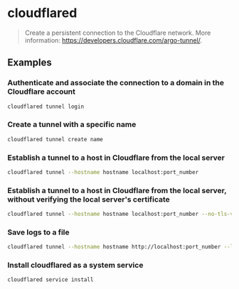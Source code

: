 # cloudflared

> Create a persistent connection to the Cloudflare network. More information: <https://developers.cloudflare.com/argo-tunnel/>.

## Examples

### Authenticate and associate the connection to a domain in the Cloudflare account

```bash
cloudflared tunnel login
```

### Create a tunnel with a specific name

```bash
cloudflared tunnel create name
```

### Establish a tunnel to a host in Cloudflare from the local server

```bash
cloudflared tunnel --hostname hostname localhost:port_number
```

### Establish a tunnel to a host in Cloudflare from the local server, without verifying the local server's certificate

```bash
cloudflared tunnel --hostname hostname localhost:port_number --no-tls-verify
```

### Save logs to a file

```bash
cloudflared tunnel --hostname hostname http://localhost:port_number --loglevel panic|fatal|error|warn|info|debug --logfile path/to/file
```

### Install cloudflared as a system service

```bash
cloudflared service install
```
